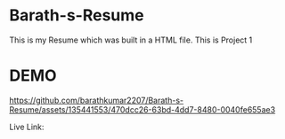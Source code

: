 # Barath-s-Resume
This is my Resume which was built in a HTML file. This is Project 1 
# DEMO


https://github.com/barathkumar2207/Barath-s-Resume/assets/135441553/470dcc26-63bd-4dd7-8480-0040fe655ae3

Live Link:
